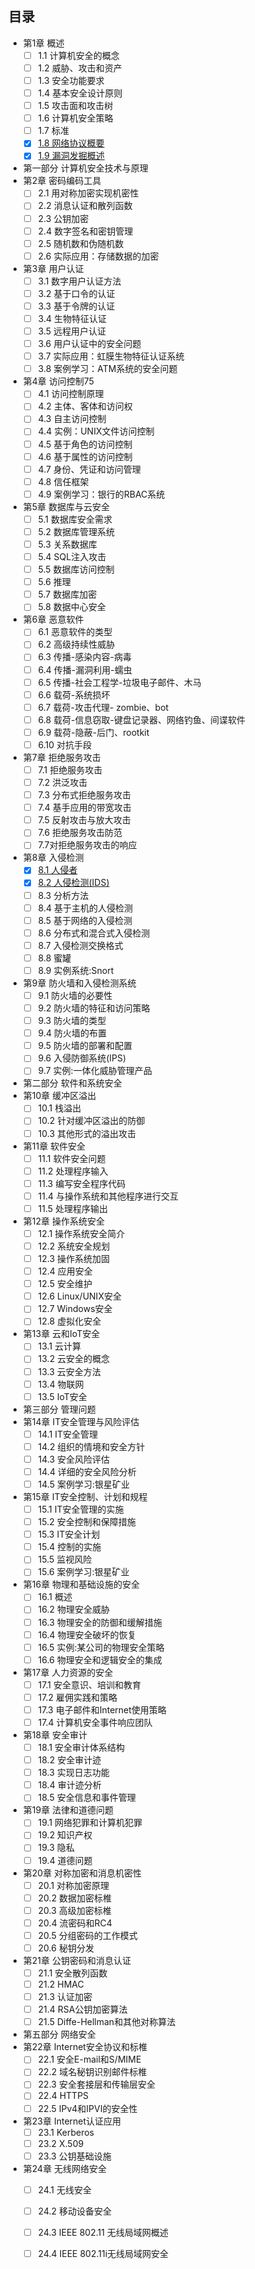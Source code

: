 ## 目录  
- 第1章 概述
  - [ ] 1.1 计算机安全的概念
  - [ ] 1.2 威胁、攻击和资产
  - [ ] 1.3 安全功能要求
  - [ ] 1.4 基本安全设计原则
  - [ ] 1.5 攻击面和攻击树
  - [ ] 1.6 计算机安全策略
  - [ ] 1.7 标准
  - [x] [1.8 网络协议概要](md/base/protocol.md)  
  - [x] [1.9 漏洞发掘概述](md/base/exploitation.md)  

- 第一部分 计算机安全技术与原理
- 第2章 密码编码工具
  - [ ] 2.1 用对称加密实现机密性
  - [ ] 2.2 消息认证和散列函数
  - [ ] 2.3 公钥加密
  - [ ] 2.4 数字签名和密钥管理
  - [ ] 2.5 随机数和伪随机数
  - [ ] 2.6 实际应用：存储数据的加密
 
- 第3章 用户认证
  - [ ] 3.1 数字用户认证方法
  - [ ] 3.2 基于口令的认证
  - [ ] 3.3 基于令牌的认证
  - [ ] 3.4 生物特征认证
  - [ ] 3.5 远程用户认证
  - [ ] 3.6 用户认证中的安全问题
  - [ ] 3.7 实际应用：虹膜生物特征认证系统
  - [ ] 3.8 案例学习：ATM系统的安全问题
 
- 第4章 访问控制75
  - [ ] 4.1 访问控制原理
  - [ ] 4.2 主体、客体和访问权
  - [ ] 4.3 自主访问控制
  - [ ] 4.4 实例：UNIX文件访问控制
  - [ ] 4.5 基于角色的访问控制
  - [ ] 4.6 基于属性的访问控制
  - [ ] 4.7 身份、凭证和访问管理
  - [ ] 4.8 信任框架
  - [ ] 4.9 案例学习：银行的RBAC系统

- 第5章 数据库与云安全
  - [ ] 5.1 数据库安全需求
  - [ ] 5.2 数据库管理系统
  - [ ] 5.3 关系数据库
  - [ ] 5.4 SQL注入攻击
  - [ ] 5.5 数据库访问控制
  - [ ] 5.6 推理
  - [ ] 5.7 数据库加密
  - [ ] 5.8 数据中心安全
 
- 第6章 恶意软件
  - [ ] 6.1 恶意软件的类型
  - [ ] 6.2 高级持续性威胁
  - [ ] 6.3 传播-感染内容-病毒
  - [ ] 6.4 传播-漏洞利用-蠕虫
  - [ ] 6.5 传播-社会工程学-垃圾电子邮件、木马
  - [ ] 6.6 载荷-系统损坏
  - [ ] 6.7 载荷-攻击代理- zombie、bot
  - [ ] 6.8 载荷-信息窃取-键盘记录器、网络钓鱼、间谍软件
  - [ ] 6.9 载荷-隐蔽-后门、rootkit
  - [ ] 6.10 对抗手段
 
- 第7章 拒绝服务攻击
  - [ ] 7.1 拒绝服务攻击
  - [ ] 7.2 洪泛攻击
  - [ ] 7.3 分布式拒绝服务攻击
  - [ ] 7.4 基手应用的带宽攻击  
  - [ ] 7.5 反射攻击与放大攻击
  - [ ] 7.6 拒绝服务攻击防范
  - [ ] 7.7对拒绝服务攻击的响应
  
- 第8章 入侵检测
  - [x] [8.1 人侵者](md/ids/8-1.md)  
  - [x] [8.2 人侵检测(IDS)](md/ids/8-2.md)  
  - [ ] 8.3 分析方法  
  - [ ] 8.4 基于主机的人侵检测
  - [ ] 8.5 基于网络的入侵检测
  - [ ] 8.6 分布式和混合式入侵检测
  - [ ] 8.7 入侵检测交换格式
  - [ ] 8.8 蜜罐
  - [ ] 8.9 实例系统:Snort
 
- 第9章 防火墙和入侵检测系统
  - [ ] 9.1 防火墙的必要性  
  - [ ] 9.2 防火墙的特征和访问策略  
  - [ ] 9.3 防火墙的类型
  - [ ] 9.4 防火墙的布置
  - [ ] 9.5 防火墙的部署和配置
  - [ ] 9.6 入侵防御系统(IPS)
  - [ ] 9.7 实例:一体化威胁管理产品
 
- 第二部分 软件和系统安全
- 第10章 缓冲区溢出
  - [ ] 10.1 栈溢出
  - [ ] 10.2 针对缓冲区溢出的防御  
  - [ ] 10.3 其他形式的溢出攻击
 
- 第11章 软件安全 
  - [ ] 11.1 软件安全问题 
  - [ ] 11.2 处理程序输入 
  - [ ] 11.3 编写安全程序代码 
  - [ ] 11.4 与操作系统和其他程序进行交互
  - [ ] 11.5 处理程序输出 
 
- 第12章 操作系统安全  
  - [ ] 12.1 操作系统安全简介 
  - [ ] 12.2 系统安全规划 
  - [ ] 12.3 操作系统加固 
  - [ ] 12.4 应用安全
  - [ ] 12.5 安全维护
  - [ ] 12.6 Linux/UNIX安全
  - [ ] 12.7 Windows安全
  - [ ] 12.8 虚拟化安全

- 第13章 云和IoT安全
  - [ ] 13.1 云计算
  - [ ] 13.2 云安全的概念
  - [ ] 13.3 云安全方法
  - [ ] 13.4 物联网
  - [ ] 13.5 IoT安全

- 第三部分 管理问题
- 第14章 IT安全管理与风险评估
  - [ ] 14.1 IT安全管理
  - [ ] 14.2 组织的情境和安全方针
  - [ ] 14.3 安全风险评估
  - [ ] 14.4 详细的安全风险分析  
  - [ ] 14.5 案例学习:银星矿业

- 第15章 IT安全控制、计划和规程
  - [ ] 15.1 IT安全管理的实施
  - [ ] 15.2 安全控制和保障措施
  - [ ] 15.3 IT安全计划
  - [ ] 15.4 控制的实施
  - [ ] 15.5 监视风险
  - [ ] 15.6 案例学习:银星矿业

- 第16章 物理和基础设施的安全  
  - [ ] 16.1 概述
  - [ ] 16.2 物理安全威胁
  - [ ] 16.3 物理安全的防御和缓解措施 
  - [ ] 16.4 物理安全破坏的恢复
  - [ ] 16.5 实例:某公司的物理安全策略
  - [ ] 16.6 物理安全和逻辑安全的集成
 
- 第17章 人力资源的安全
  - [ ] 17.1 安全意识、培训和教育
  - [ ] 17.2 雇佣实践和策略
  - [ ] 17.3 电子邮件和Internet使用策略
  - [ ] 17.4 计算机安全事件响应团队

- 第18章 安全审计
  - [ ] 18.1 安全审计体系结构
  - [ ] 18.2 安全审计迹
  - [ ] 18.3 实现日志功能
  - [ ] 18.4 审计迹分析
  - [ ] 18.5 安全信息和事件管理
  
- 第19章 法律和道德问题
  - [ ] 19.1 网络犯罪和计算机犯罪
  - [ ] 19.2 知识产权
  - [ ] 19.3 隐私
  - [ ] 19.4 道德问题

- 第20章 对称加密和消息机密性
  - [ ] 20.1 对称加密原理
  - [ ] 20.2 数据加密标椎
  - [ ] 20.3 高级加密标椎
  - [ ] 20.4 流密码和RC4
  - [ ] 20.5 分组密码的工作模式
  - [ ] 20.6 秘钥分发

- 第21章 公钥密码和消息认证
  - [ ] 21.1 安全散列函数
  - [ ] 21.2 HMAC
  - [ ] 21.3 认证加密
  - [ ] 21.4 RSA公钥加密算法
  - [ ] 21.5 Diffe-Hellman和其他对称算法

- 第五部分 网络安全
- 第22章 Internet安全协议和标椎
  - [ ] 22.1 安全E-mail和S/MIME
  - [ ] 22.2 域名秘钥识别邮件标椎
  - [ ] 22.3 安全套接层和传输层安全
  - [ ] 22.4 HTTPS
  - [ ] 22.5 IPv4和IPVI的安全性

- 第23章 Internet认证应用
  - [ ] 23.1 Kerberos
  - [ ] 23.2 X.509
  - [ ] 23.3 公钥基础设施

- 第24章 无线网络安全
  - [ ] 24.1 无线安全
  - [ ] 24.2 移动设备安全
  - [ ] 24.3 IEEE 802.11 无线局域网概述
  - [ ] 24.4 IEEE 802.11i无线局域网安全



